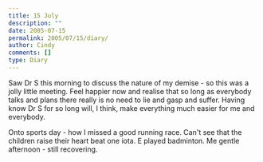 ```yaml
---
title: 15 July
description: ""
date: 2005-07-15
permalink: 2005/07/15/diary/
author: Cindy
comments: []
type: Diary
---
```


Saw Dr S this morning to discuss the nature of my demise - so this was a jolly little meeting. Feel happier now and realise that so long as everybody talks and plans there really is no need to lie and gasp and suffer. Having know Dr S for so long will, I think, make everything much easier for me and everybody.

Onto sports day - how I missed a good running race. Can't see that the children raise their heart beat one iota. E played badminton. Me gentle afternoon - still recovering.
